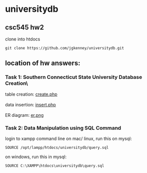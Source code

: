 # universitydb
## csc545 hw2 

clone into htdocs

    git clone https://github.com/jgkenney/universitydb.git

## location of hw answers:

### Task 1: Southern Connecticut State University Database Creation\
table creation: [create.php](https://github.com/jgkenney/universitydb/tree/master/php/create.php)\
\
data insertion: [insert.php](https://github.com/jgkenney/universitydb/tree/master/php/insert.php)\
\
ER diagram: [er.png](https://github.com/jgkenney/universitydb/tree/master/er.png)

### Task 2: Data Manipulation using SQL Command
login to xampp command line
on mac/ linux, run this on mysql:

    SOURCE /opt/lampp/htdocs/universitydb/query.sql
    
on windows, run this in mysql:

    SOURCE C:\XAMPP\htdocs\universitydb\query.sql

